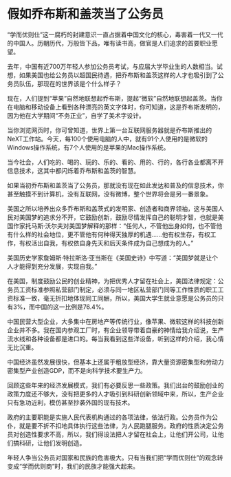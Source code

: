 # 假如乔布斯和盖茨当了公务员

“学而优则仕”这一腐朽的封建意识一直占据着中国文化的核心，毒害着一代又一代的中国人。历朝历代，万般皆下品，唯有读书高，做官是人们追求的首要职业愿望。 

去年，中国有近700万年轻人参加公务员考试，与应届大学毕业生的人数相当。试想，如果美国也给公务员以超国民待遇，把乔布斯和盖茨这样的人才也吸引到了公务员队伍，那现在的世界该是个什么样子？ 

现在，人们提到“苹果”自然地联想起乔布斯，提起“微软”自然地联想起盖茨。当你在电脑和移动设备上看到各种漂亮的英文字体时，你可知道，这是乔布斯发明的，因为他在大学期间“不务正业”，自学了美术字设计。 

当你浏览网页时，你可曾知道，世界上第一台互联网服务器就是乔布斯推出的NeXT工作站。今天，每100个使用电脑的人中，就有91个人使用的是微软的Windows操作系统，有7个人使用的是苹果的Mac操作系统。 

当今社会，人们吃的、喝的、玩的、乐的、看的、用的、行的，各行各业都离不开信息技术，这其中都闪烁着乔布斯和盖茨的智慧。 

如果当初乔布斯和盖茨当了公务员，那就没有现在如此发达和普及的信息技术，你甚至触摸不到计算机，没有互联网，没有微博，整个世界将会是另一番景象。 

美国之所以培养出众多乔布斯和盖茨式的发明家、创造者和商界领袖，这与美国人民对美国梦的追求分不开，它鼓励创新，鼓励尽情发挥自己的聪明才智，也就是美国作家托马斯·沃尔夫对美国梦解释的那样：“任何人，不管他出身如何，也不管他有什么样的社会地位，更不管他有何种得天独厚的机遇……他有权生存，有权工作，有权活出自我，有权依自身先天和后天条件成为自己想成为的人。” 

美国历史学家詹姆斯·特拉斯洛·亚当斯在《美国史诗》中写道：“美国梦就是让个人才能得到充分发展，实现自我。” 

在美国，制度鼓励公民的创业精神，为把优秀人才留在社会上，美国法律规定：公务员工资标准参照私营部门制定，必须与同一地区私营部门同等工作性质的职工工资标准一致，毫无折扣地体现同工同酬，所以，美国大学生就业意愿是公务员的只有3%，而中国的这一比例是76.4%。 

中国民营大型企业，大多集中在房地产等传统行业，像苹果、微软这样的科技创新企业并不多。我在国内参观工厂时，有企业领导带着自豪的神情给我介绍说，生产流水线和各种设备都是进口的。每当我看到这些洋设备，听到这样的介绍，我心情无比沉重。 

中国经济虽然发展很快，但基本上还属于粗放型经济，靠大量资源密集型和劳动力密集型产业创造GDP，而不是向科学技术要生产力。 

回顾这些年来的经济发展模式，我们有必要反思一些政策。我们出台的鼓励创业的政策力度还不够大，没有把更多的人才吸引到科研创新领域中来，所以，生产企业只有急功近利，模仿甚至抄袭外国的现有技术。 

政府的主要职能是实施人民代表机构通过的各项法律，依法行政。公务员作为公仆，就是要不折不扣地具体执行这些法律，为人民跑腿服务。政府的性质决定公务员对创造性要求不高，所以，我们得设法把人才留在社会上，让他们开公司，让他们搞科研，让他们发明创造。 

年轻人争当公务员对国家和民族的危害极大。只有当我们把“学而优则仕”的观念转变成“学而优则商”时，我们的民族才能强大起来。